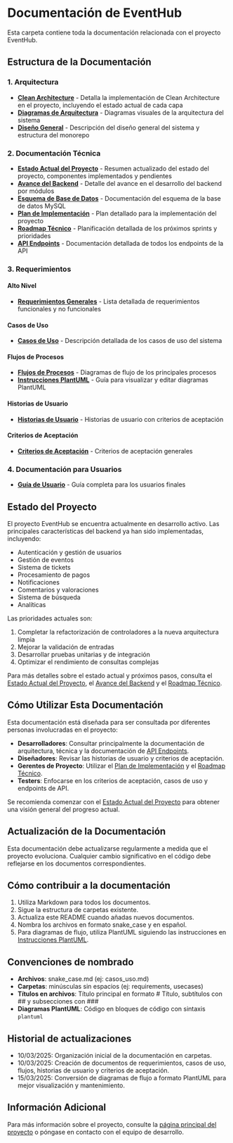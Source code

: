 # Documentación de EventHub

Esta carpeta contiene toda la documentación relacionada con el proyecto EventHub.

## Estructura de la Documentación

### 1. Arquitectura

- [**Clean Architecture**](./architecture/clean_architecture.md) - Detalla la implementación de Clean Architecture en el proyecto, incluyendo el estado actual de cada capa
- [**Diagramas de Arquitectura**](./architecture/diagramas_arquitectura.md) - Diagramas visuales de la arquitectura del sistema
- [**Diseño General**](./architecture/diseno_general.md) - Descripción del diseño general del sistema y estructura del monorepo

### 2. Documentación Técnica

- [**Estado Actual del Proyecto**](./technical/estado_actual.md) - Resumen actualizado del estado del proyecto, componentes implementados y pendientes
- [**Avance del Backend**](./technical/avance_backend.md) - Detalle del avance en el desarrollo del backend por módulos
- [**Esquema de Base de Datos**](./technical/esquema_basedatos.md) - Documentación del esquema de la base de datos MySQL
- [**Plan de Implementación**](./technical/plan_implementacion.md) - Plan detallado para la implementación del proyecto
- [**Roadmap Técnico**](./technical/roadmap.md) - Planificación detallada de los próximos sprints y prioridades
- [**API Endpoints**](./technical/api_endpoints.md) - Documentación detallada de todos los endpoints de la API

### 3. Requerimientos

#### Alto Nivel
- [**Requerimientos Generales**](./requirements/altornivel/requerimientos.md) - Lista detallada de requerimientos funcionales y no funcionales

#### Casos de Uso
- [**Casos de Uso**](./requirements/usecases/casos_uso.md) - Descripción detallada de los casos de uso del sistema

#### Flujos de Procesos
- [**Flujos de Procesos**](./requirements/flows/flujos_procesos.md) - Diagramas de flujo de los principales procesos
- [**Instrucciones PlantUML**](./requirements/flows/instrucciones_plantuml.md) - Guía para visualizar y editar diagramas PlantUML

#### Historias de Usuario
- [**Historias de Usuario**](./requirements/userstories/historias_usuario.md) - Historias de usuario con criterios de aceptación

#### Criterios de Aceptación
- [**Criterios de Aceptación**](./requirements/acceptance/criterios_aceptacion.md) - Criterios de aceptación generales

### 4. Documentación para Usuarios
- [**Guía de Usuario**](./user/guia_usuario.md) - Guía completa para los usuarios finales

## Estado del Proyecto

El proyecto EventHub se encuentra actualmente en desarrollo activo. Las principales características del backend ya han sido implementadas, incluyendo:

- Autenticación y gestión de usuarios
- Gestión de eventos
- Sistema de tickets
- Procesamiento de pagos
- Notificaciones
- Comentarios y valoraciones
- Sistema de búsqueda
- Analíticas

Las prioridades actuales son:
1. Completar la refactorización de controladores a la nueva arquitectura limpia
2. Mejorar la validación de entradas
3. Desarrollar pruebas unitarias y de integración
4. Optimizar el rendimiento de consultas complejas

Para más detalles sobre el estado actual y próximos pasos, consulta el [Estado Actual del Proyecto](./technical/estado_actual.md), el [Avance del Backend](./technical/avance_backend.md) y el [Roadmap Técnico](./technical/roadmap.md).

## Cómo Utilizar Esta Documentación

Esta documentación está diseñada para ser consultada por diferentes personas involucradas en el proyecto:

- **Desarrolladores**: Consultar principalmente la documentación de arquitectura, técnica y la documentación de [API Endpoints](./technical/api_endpoints.md).
- **Diseñadores**: Revisar las historias de usuario y criterios de aceptación.
- **Gerentes de Proyecto**: Utilizar el [Plan de Implementación](./technical/plan_implementacion.md) y el [Roadmap Técnico](./technical/roadmap.md).
- **Testers**: Enfocarse en los criterios de aceptación, casos de uso y endpoints de API.

Se recomienda comenzar con el [Estado Actual del Proyecto](./technical/estado_actual.md) para obtener una visión general del progreso actual.

## Actualización de la Documentación

Esta documentación debe actualizarse regularmente a medida que el proyecto evoluciona. Cualquier cambio significativo en el código debe reflejarse en los documentos correspondientes.

## Cómo contribuir a la documentación

1. Utiliza Markdown para todos los documentos.
2. Sigue la estructura de carpetas existente.
3. Actualiza este README cuando añadas nuevos documentos.
4. Nombra los archivos en formato snake_case y en español.
5. Para diagramas de flujo, utiliza PlantUML siguiendo las instrucciones en [Instrucciones PlantUML](requirements/flows/instrucciones_plantuml.md).

## Convenciones de nombrado

- **Archivos**: snake_case.md (ej: casos_uso.md)
- **Carpetas**: minúsculas sin espacios (ej: requirements, usecases)
- **Títulos en archivos**: Título principal en formato # Título, subtítulos con ## y subsecciones con ###
- **Diagramas PlantUML**: Código en bloques de código con sintaxis `plantuml`

## Historial de actualizaciones

- 10/03/2025: Organización inicial de la documentación en carpetas.
- 10/03/2025: Creación de documentos de requerimientos, casos de uso, flujos, historias de usuario y criterios de aceptación.
- 15/03/2025: Conversión de diagramas de flujo a formato PlantUML para mejor visualización y mantenimiento.

## Información Adicional

Para más información sobre el proyecto, consulte la [página principal del proyecto](../README.md) o póngase en contacto con el equipo de desarrollo. 